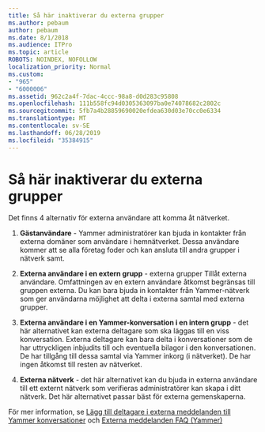 ```yaml
---
title: Så här inaktiverar du externa grupper
ms.author: pebaum
author: pebaum
ms.date: 8/1/2018
ms.audience: ITPro
ms.topic: article
ROBOTS: NOINDEX, NOFOLLOW
localization_priority: Normal
ms.custom:
- "965"
- "6000006"
ms.assetid: 962c2a4f-7dac-4ccc-98a8-d0d283c95808
ms.openlocfilehash: 111b558fc94d0305363097ba0e74078682c2802c
ms.sourcegitcommit: 5fb7a4b28859690020efdea630d03e70cc0e6334
ms.translationtype: MT
ms.contentlocale: sv-SE
ms.lasthandoff: 06/28/2019
ms.locfileid: "35384915"
---
```

# <a name="how-to-disable-external-groups"></a>Så här inaktiverar du externa grupper

Det finns 4 alternativ för externa användare att komma åt nätverket.
  
1. **Gästanvändare** - Yammer administratörer kan bjuda in kontakter från externa domäner som användare i hemnätverket. Dessa användare kommer att se alla företag foder och kan ansluta till andra grupper i nätverk samt.

2. **Externa användare i en extern grupp** - externa grupper Tillåt externa användare. Omfattningen av en extern användare åtkomst begränsas till gruppen externa. Du kan bara bjuda in kontakter från Yammer-nätverk som ger användarna möjlighet att delta i externa samtal med externa grupper.

3. **Externa användare i en Yammer-konversation i en intern grupp** - det här alternativet kan externa deltagare som ska läggas till en viss konversation. Externa deltagare kan bara delta i konversationer som de har uttryckligen inbjudits till och eventuella bilagor i den konversationen. De har tillgång till dessa samtal via Yammer inkorg (i nätverket). De har ingen åtkomst till resten av nätverket.

4. **Externa nätverk** - det här alternativet kan du bjuda in externa användare till ett externt nätverk som verifieras administratörer kan skapa i ditt nätverk. Det här alternativet passar bäst för externa gemenskaperna.

För mer information, se [Lägg till deltagare i externa meddelanden till Yammer konversationer](https://support.office.com/article/add-external-messaging-participants-to-your-yammer-conversations-423653bb-86b2-4eac-9d7e-dca121f7c16c?ui=en-US&amp;rs=en-US&amp;ad=US) och [Externa meddelanden FAQ (Yammer)](https://support.office.com/article/External-messaging-FAQ-Yammer-35b59d6c-bb1c-4541-bf19-9f67d2f2b199)
  